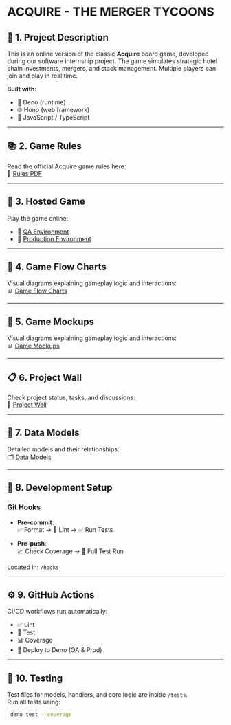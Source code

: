 # ACQUIRE - THE MERGER TYCOONS

## 📝 1. Project Description

This is an online version of the classic **Acquire** board game, developed
during our software internship project. The game simulates strategic hotel chain
investments, mergers, and stock management. Multiple players can join and play
in real time.

**Built with:**

- 🦕 Deno (runtime)
- 🌐 Hono (web framework)
- 🧠 JavaScript / TypeScript

---

## 📚 2. Game Rules

Read the official Acquire game rules here:\
🔗
[Rules PDF](https://github.com/step-batch-10/acquire-merger-tycoons/wiki/How-to-play)

---

## 🚀 3. Hosted Game

Play the game online:

- 🌱 [QA Environment](#)
- 🎯 [Production Environment](#)

---

## 🔁 4. Game Flow Charts

Visual diagrams explaining gameplay logic and interactions:\
📊
[Game Flow Charts](https://github.com/step-batch-10/acquire-merger-tycoons/wiki/Flow-charts)

---

## 🔁 5. Game Mockups

Visual diagrams explaining gameplay logic and interactions:\
📊
[Game Mockups](https://github.com/step-batch-10/acquire-merger-tycoons/wiki/Mock-Ups)

---

## 📋 6. Project Wall

Check project status, tasks, and discussions:\
📌 [Project Wall](https://github.com/orgs/step-batch-10/projects/8)

---

## 🧩 7. Data Models

Detailed models and their relationships:\
🗂️
[Data Models](https://github.com/step-batch-10/acquire-merger-tycoons/wiki/Models)

---

## 🔧 8. Development Setup

### Git Hooks

- **Pre-commit**:\
  ✅ Format → 🧹 Lint → ✅ Run Tests

- **Pre-push**:\
  📈 Check Coverage → 🔁 Full Test Run

Located in: `/hooks`

---

## ⚙️ 9. GitHub Actions

CI/CD workflows run automatically:

- ✅ Lint
- 🧪 Test
- 📊 Coverage
- 🚀 Deploy to Deno (QA & Prod)

---

## 🧪 10. Testing

Test files for models, handlers, and core logic are inside `/tests`.\
Run all tests using:

```bash
 deno test --coverage
```
